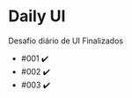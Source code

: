 <h1>Daily UI</h1>

<p>Desafio diário de UI Finalizados</p>

* []() #001 :heavy_check_mark:
* []() #002 :heavy_check_mark:
* []() #003 :heavy_check_mark:
